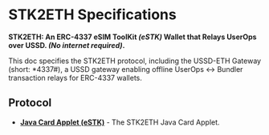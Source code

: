 # STK2ETH Specifications

<!-- markdownlint-disable-next-line MD036 -->

**STK2ETH: An ERC-4337 eSIM ToolKit *(eSTK)* Wallet that Relays UserOps over USSD. *(No internet required)*.**
<!--**STK2ETH: Send ETH *(No internet required)*.**-->

This doc specifies the STK2ETH protocol, including the USSD-ETH Gateway (short: *4337#), a USSD gateway enabling offline UserOps ↔ Bundler transaction relays for ERC-4337 wallets.


## Protocol

- [**Java Card Applet (eSTK)**](./specs/applet.md) - The STK2ETH Java Card Applet.
